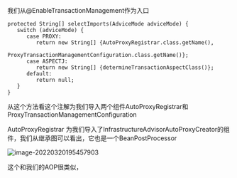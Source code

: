 我们从@EnableTransactionManagement作为入口

```
protected String[] selectImports(AdviceMode adviceMode) {
   switch (adviceMode) {
      case PROXY:
         return new String[] {AutoProxyRegistrar.class.getName(),
               ProxyTransactionManagementConfiguration.class.getName()};
      case ASPECTJ:
         return new String[] {determineTransactionAspectClass()};
      default:
         return null;
   }
}
```

从这个方法看这个注解为我们导入两个组件AutoProxyRegistrar和ProxyTransactionManagementConfiguration

AutoProxyRegistrar 为我们导入了InfrastructureAdvisorAutoProxyCreator的组件，我们从继承图可以看出，它也是一个BeanPostProcessor

![image-20220320195457903](https://gitee.com/linmsen/picture/raw/master//img/202203201954966.png)

这个和我们的AOP很类似，

